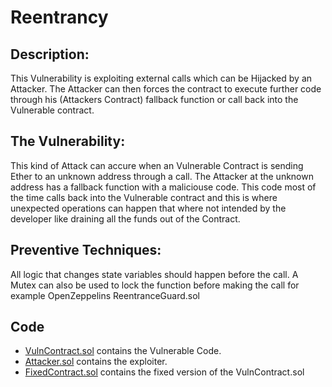 # Reentrancy

## Description:

This Vulnerability is exploiting external calls which can be Hijacked by an Attacker. The Attacker can then forces the contract to execute further code through his (Attackers Contract) fallback function or call back into the Vulnerable contract.

## The Vulnerability:

This kind of Attack can accure when an Vulnerable Contract is sending Ether to an unknown address through a call. The Attacker at the unknown address has a fallback function with a maliciouse code. This code most of the time calls back into the Vulnerable contract and this is where unexpected operations can happen that where not intended by the developer like draining all the funds out of the Contract.

## Preventive Techniques:

All logic that changes state variables should happen before the call.
A Mutex can also be used to lock the function before making the call for example OpenZeppelins ReentranceGuard.sol

## Code

- [VulnContract.sol](VulnContract.sol) contains the Vulnerable Code.
- [Attacker.sol](Attacker.sol) contains the exploiter.
- [FixedContract.sol](FixedContract.sol) contains the fixed version of the VulnContract.sol
